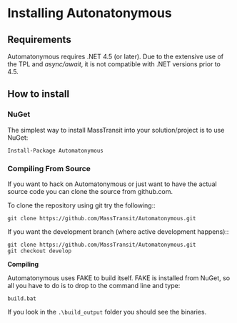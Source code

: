 # Installing Autonatonymous

## Requirements

Automatonymous requires .NET 4.5 (or later). Due to the extensive use of 
the TPL and *async/await*, it is not compatible with .NET versions prior to 4.5.

## How to install

### NuGet

The simplest way to install MassTransit into your solution/project is to use
NuGet:
```
Install-Package Automatonymous
```

### Compiling From Source

If you want to hack on Automatonymous or just want to have the actual source
code you can clone the source from github.com.

To clone the repository using git try the following::

```
git clone https://github.com/MassTransit/Automatonymous.git
```

If you want the development branch (where active development happens)::

```
git clone https://github.com/MassTransit/Automatonymous.git
git checkout develop
```

**Compiling**

Automatonymous uses FAKE to build itself. FAKE is installed from NuGet,
so all you have to do is to drop to the command line and type:

```
build.bat
```

If you look in the `.\build_output` folder you should see the binaries.